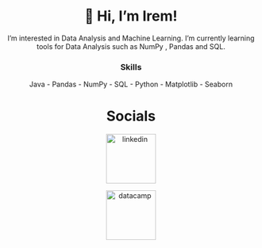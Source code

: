 <h1 align="center">  👋 Hi, I’m Irem! </h1>
<p align="center">I’m interested in Data Analysis and Machine Learning. I’m currently learning tools for Data Analysis such as NumPy , Pandas and SQL. </p>
<h3 align="center"> Skills </h3>
<p align="center">Java - Pandas - NumPy - SQL - Python - Matplotlib - Seaborn </p>
<h1 align="center"> Socials </h1>
<a href="https://www.linkedin.com/in/irem-gul-yildirim/"><p align="center"><img src="https://upload.wikimedia.org/wikipedia/commons/thumb/c/ca/LinkedIn_logo_initials.png/800px-LinkedIn_logo_initials.png" alt="linkedin" width="100"/></p>
<a href="https://www.datacamp.com/profile/iremben"><p align="center"><img src="https://coursereport-s3-production.global.ssl.fastly.net/uploads/school/logo/244/original/Profile_Picture__3_.jpg" alt="datacamp" width="100"/></p>
